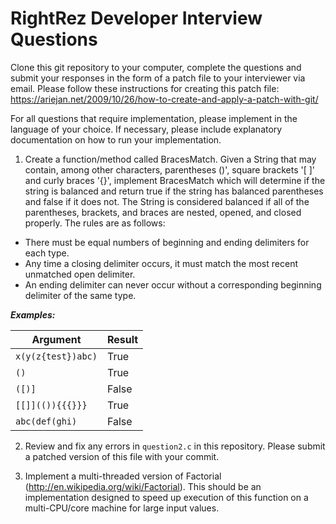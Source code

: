RightRez Developer Interview Questions
=========
Clone this git repository to your computer, complete the questions and submit your responses in the form of a patch file to your interviewer via email.  Please follow these instructions for creating this patch file: https://ariejan.net/2009/10/26/how-to-create-and-apply-a-patch-with-git/

For all questions that require implementation, please implement in the language of your choice.  If necessary, please include explanatory documentation on how to run your implementation.

1) Create a function/method called BracesMatch. Given a String that may contain, among other characters, parentheses ()', square brackets '[ ]' and curly braces '{}', implement BracesMatch which will determine if the string is balanced and return true if the string has balanced parentheses and false if it does not.  The String is considered balanced if all of the parentheses, brackets, and braces are nested, opened, and closed properly.  The rules are as follows:

* There must be equal numbers of beginning and ending delimiters for each type.
* Any time a closing delimiter occurs, it must match the most recent unmatched open delimiter.
* An ending delimiter can never occur without a corresponding beginning delimiter of the same type.

***Examples:***

| Argument |	Result |
| ---------------|-------------|
| `x(y(z{test})abc)` |	True |
| `()` |	True |
| `([)]` |	False |
| `[[]](()){{{}}}` |	True |
| `abc(def(ghi)` |	False |


2) Review and fix any errors in `question2.c` in this repository.  Please submit a patched version of this file with your commit.

3) Implement a multi-threaded version of Factorial (http://en.wikipedia.org/wiki/Factorial).  This should be an implementation designed to speed up execution of this function on a multi-CPU/core machine for large input values.
